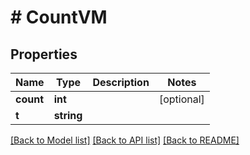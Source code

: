 # # CountVM

## Properties

Name | Type | Description | Notes
------------ | ------------- | ------------- | -------------
**count** | **int** |  | [optional]
**t** | **string** |  |

[[Back to Model list]](../../README.md#models) [[Back to API list]](../../README.md#endpoints) [[Back to README]](../../README.md)
